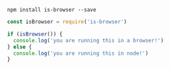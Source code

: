 `npm install is-browser --save`

```javascript
const isBrowser = require('is-browser')

if (isBrowser()) {
  console.log('you are running this in a browser!')
} else {
  console.log('you are running this in node!')
}
```
